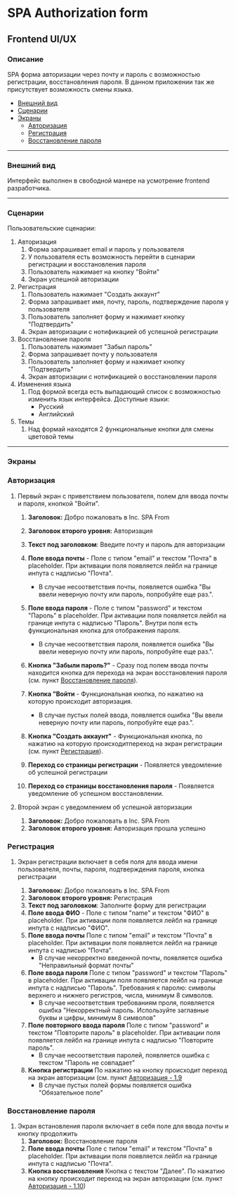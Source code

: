 # SPA Authorization form

## Frontend UI/UX

### Описание

SPA форма авторизации через почту и пароль с возможностью регистрации, восстановления пароля. В данном приложении так же присутствует возможность смены языка.

- [Внешний вид](#внешний-вид)
- [Сценарии](#сценарии)
- [Экраны](#экраны)
  - [Авторизация](#авторизация)
  - [Регистрация](#регистрация)
  - [Восстановление пароля](#восстановление-пароля)

---

### Внешний вид

Интерфейс выполнен в свободной манере на усмотрение frontend разработчика.

---

### Сценарии

Пользовательские сценарии:

1. Авторизация
   1. Форма запрашивает email и пароль у пользователя
   2. У пользователя есть возможность перейти в сценарии регистрации и восстановления пароля
   3. Пользователь нажимает на кнопку "Войти"
   4. Экран успешной авторизации
2. Регистрация
   1. Пользователь нажимает "Создать аккаунт"
   2. Форма запрашивает имя, почту, пароль, подтверждение пароля у пользователя
   3. Пользователь заполняет форму и нажимает кнопку "Подтвердить"
   4. Экран авторизации с нотификацией об успешной регистрации
3. Восстановление пароля
   1. Пользователь нажимает "Забыл пароль"
   2. Форма запрашивает почту у пользователя
   3. Пользователь заполняет форму и нажимает кнопку "Подтвердить"
   4. Экран авторизации с нотификацией о восстановлении пароля
4. Изменения языка
   1. Под формой всегда есть выпадающий список с возможностью изменить язык интерфейса. Доступные языки:
      - Русский
      - Английский
5. Темы
   1. Над формай находятся 2 функциональные кнопки для смены цветовой темы

---

### Экраны

### Авторизация

1. Первый экран с приветствием пользователя, полем для ввода почты и пароля, кнопкой "Войти".

   1. **Заголовок:** Добро пожаловать в Inc. SPA From
   2. **Заголовок второго уровня:** Авторизация
   3. **Текст под заголовком**: Введите почту и пароль для авторизации
   4. **Поле ввода почты** - Поле с типом "email" и текстом "Почта" в placeholder. При активации поля появляется лейбл на границе инпута с надписью "Почта".

      - В случае несоответствия почты, появляется ошибка "Вы ввели неверную почту или пароль, попробуйте еще раз.".

   5. **Поле ввода пароля** - Поле с типом "password" и текстом "Пароль" в placeholder. При активации поля появляется лейбл на границе инпута с надписью "Пароль". Внутри поля есть функциональная кнопка для отображения пароля.

      - В случае несоответствия пароля, появляется ошибка "Вы ввели неверную почту или пароль, попробуйте еще раз.".

   6. **Кнопка "Забыли пароль?"** - Сразу под полем ввода почты находится кнопка для перехода на экран восстановления пароля (см. пункт [Восстановление пароля](#восстановление-пароля)).
   7. **Кнопка "Войти** - Функциональная кнопка, по нажатию на которую происходит авторизация.

      - В случае пустых полей ввода, появляется ошибка "Вы ввели неверную почту или пароль, попробуйте еще раз.".

   8. **Кнопка "Создать аккаунт"** - Функциональная кнопка, по нажатию на которую происходитпереход на экран регистрации (см. пункт [Регистрация](#регистрация)).
   9. **Переход со страницы регистрации** - Появляется уведомление об успешной регистрации
   10. **Переход со страницы восстановления пароля** - Появляется уведомление об успешном восстановлении.

2. Второй экран с уведомлением об успешной авторизации
   1. **Заголовок:** Добро пожаловать в Inc. SPA From
   2. **Заголовок второго уровня:** Авторизация прошла успешно

### Регистрация

1. Экран регистрации включает в себя поля для ввода имени пользователя, почты, пароля, подтверждения пароля, кнопка регистрации

   1. **Заголовок:** Добро пожаловать в Inc. SPA From
   2. **Заголовок второго уровня:** Регистрация
   3. **Текст под заголовком**: Заполните форму для регистрации
   4. **Поле ввода ФИО** - Поле с типом "name" и текстом "ФИО" в placeholder. При активации поля появляется лейбл на границе инпута с надписью "ФИО".
   5. **Поле ввода почты** Поле с типом "email" и текстом "Почта" в placeholder. При активации поля появляется лейбл на границе инпута с надписью "Почта".
      - В случае некорректно введенной почты, появляется ошибка "Неправильный формат почты"
   6. **Поле ввода пароля** Поле с типом "password" и текстом "Пароль" в placeholder. При активации поля появляется лейбл на границе инпута с надписью "Пароль". Требования к паролю: символы верхнего и нижнего регистров, числа, минимум 8 символов.
      - В случае несоответствия требованиям проля, появляется ошибка "Некорректный пароль. Используйте заглавные буквы и цифры, минимум 8 символов"
   7. **Поле повторного ввода пароля** Поле с типом "password" и текстом "Повторите пароль" в placeholder. При активации поля появляется лейбл на границе инпута с надписью "Повторите пароль".
      - В случае несоответствия паролей, появляется ошибка с текстом "Пароль не совпадает"
   8. **Кнопка регистрации** По нажатию на кнопку происходит переход на экран авторизации (см. пункт [Авторизация - 1.9](#авторизация)
      - В случае пустых полей формы появляется ошибка "Обязательное поле"

### Восстановление пароля

1. Экран встановления пароля включает в себя поле для ввода почты и кнопку продолжить
   1. **Заголовок:** Восстановление пароля
   2. **Поле ввода почты** Поле с типом "email" и текстом "Почта" в placeholder. При активации поля появляется лейбл на границе инпута с надписью "Почта".
   3. **Кнопка восстановления** Кнопка с текстом "Далее". По нажатию на кнопку происходит переход на экран авторизации (см. пункт [Авторизация - 1.10](#авторизация))
